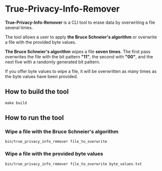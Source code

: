 # True-Privacy-Info-Remover

**True-Privacy-Info-Remover** is a CLI tool to erase data by overwriting
a file several times.

The tool allows a user to apply **the Bruce Schneier's algorithm** or
overwrite a file with the provided byte values.

**The Bruce Schneier's algorithm** wipes a file **seven times**. The
first pass overwrites the file with the bit pattern **"11"**, the
second with **"00"**, and the next five with a randomly generated bit
pattern.

If you offer byte values to wipe a file, it will be overwritten as
many times as the byte values have been provided.

## How to build the tool

``make build``

## How to run the tool

### Wipe a file with the Bruce Schneier's algorithm

``bin/true_privacy_info_remover file_to_overwrite``

### Wipe a file with the provided byte values

``bin/true_privacy_info_remover file_to_overwrite byte_values.txt``
